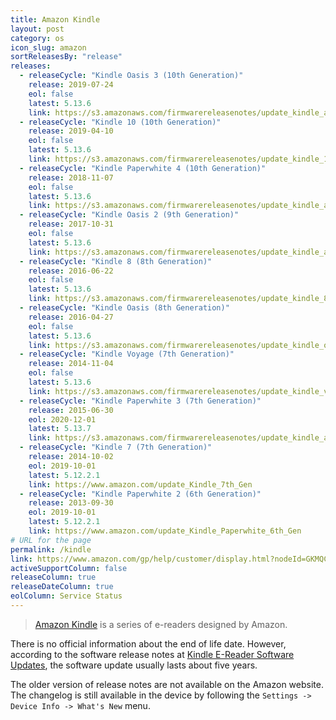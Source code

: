 ```yaml
---
title: Amazon Kindle
layout: post
category: os
icon_slug: amazon
sortReleasesBy: "release"
releases:
  - releaseCycle: "Kindle Oasis 3 (10th Generation)"
    release: 2019-07-24
    eol: false
    latest: 5.13.6
    link: https://s3.amazonaws.com/firmwarereleasenotes/update_kindle_all_new_oasis_v2/ATVPDKIKX0DER/en_US.html
  - releaseCycle: "Kindle 10 (10th Generation)"
    release: 2019-04-10
    eol: false
    latest: 5.13.6
    link: https://s3.amazonaws.com/firmwarereleasenotes/update_kindle_10th/ATVPDKIKX0DER/en_US.html
  - releaseCycle: "Kindle Paperwhite 4 (10th Generation)"
    release: 2018-11-07
    eol: false
    latest: 5.13.6
    link: https://s3.amazonaws.com/firmwarereleasenotes/update_kindle_all_new_paperwhite_v2/ATVPDKIKX0DER/en_US.html
  - releaseCycle: "Kindle Oasis 2 (9th Generation)"
    release: 2017-10-31
    eol: false
    latest: 5.13.6
    link: https://s3.amazonaws.com/firmwarereleasenotes/update_kindle_all_new_oasis/ATVPDKIKX0DER/en_US.html
  - releaseCycle: "Kindle 8 (8th Generation)"
    release: 2016-06-22
    eol: false
    latest: 5.13.6
    link: https://s3.amazonaws.com/firmwarereleasenotes/update_kindle_8th/ATVPDKIKX0DER/en_US.html
  - releaseCycle: "Kindle Oasis (8th Generation)"
    release: 2016-04-27
    eol: false
    latest: 5.13.6
    link: https://s3.amazonaws.com/firmwarereleasenotes/update_kindle_oasis/ATVPDKIKX0DER/en_US.html
  - releaseCycle: "Kindle Voyage (7th Generation)"
    release: 2014-11-04
    eol: false
    latest: 5.13.6
    link: https://s3.amazonaws.com/firmwarereleasenotes/update_kindle_voyage/ATVPDKIKX0DER/en_US.html
  - releaseCycle: "Kindle Paperwhite 3 (7th Generation)"
    release: 2015-06-30
    eol: 2020-12-01
    latest: 5.13.7
    link: https://s3.amazonaws.com/firmwarereleasenotes/update_kindle_all_new_paperwhite/ATVPDKIKX0DER/en_US.html
  - releaseCycle: "Kindle 7 (7th Generation)"
    release: 2014-10-02
    eol: 2019-10-01
    latest: 5.12.2.1
    link: https://www.amazon.com/update_Kindle_7th_Gen
  - releaseCycle: "Kindle Paperwhite 2 (6th Generation)"
    release: 2013-09-30
    eol: 2019-10-01
    latest: 5.12.2.1
    link: https://www.amazon.com/update_Kindle_Paperwhite_6th_Gen
# URL for the page
permalink: /kindle
link: https://www.amazon.com/gp/help/customer/display.html?nodeId=GKMQC26VQQMM8XSW
activeSupportColumn: false
releaseColumn: true
releaseDateColumn: true
eolColumn: Service Status
---
```

> [Amazon Kindle](https://en.wikipedia.org/wiki/Amazon_Kindle) is a series of e-readers designed by Amazon.

There is no official information about the end of life date. However, according to the software release notes at [Kindle E-Reader Software Updates](https://www.amazon.com/gp/help/customer/display.html?nodeId=GKMQC26VQQMM8XSW), the software update usually lasts about five years.

The older version of release notes are not available on the Amazon website. The changelog is still available in the device by following the `Settings -> Device Info -> What's New` menu.
